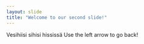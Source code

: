 ```yaml
---
layout: slide
title: "Welcome to our second slide!"
---
```

Vesihiisi sihisi hississä
Use the left arrow to go back!
